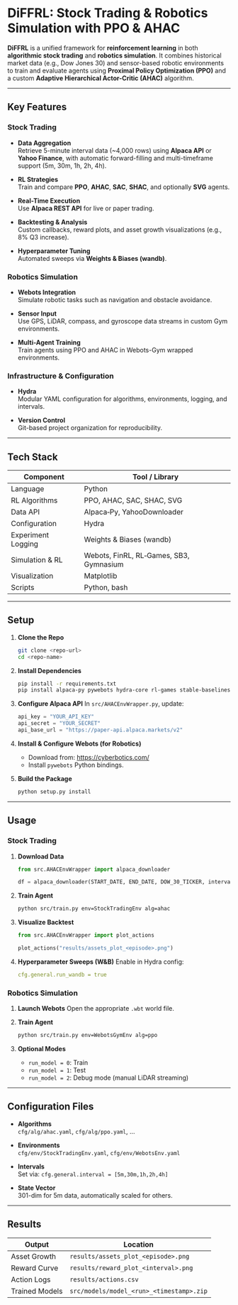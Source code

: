 
# DiFFRL: Stock Trading & Robotics Simulation with PPO & AHAC

**DiFFRL** is a unified framework for **reinforcement learning** in both **algorithmic stock trading** and **robotics simulation**. It combines historical market data (e.g., Dow Jones 30) and sensor-based robotic environments to train and evaluate agents using **Proximal Policy Optimization (PPO)** and a custom **Adaptive Hierarchical Actor-Critic (AHAC)** algorithm.

---

## Key Features

### Stock Trading
- **Data Aggregation**  
  Retrieve 5-minute interval data (~4,000 rows) using **Alpaca API** or **Yahoo Finance**, with automatic forward-filling and multi-timeframe support (5m, 30m, 1h, 2h, 4h).
  
- **RL Strategies**  
  Train and compare **PPO**, **AHAC**, **SAC**, **SHAC**, and optionally **SVG** agents.

- **Real-Time Execution**  
  Use **Alpaca REST API** for live or paper trading.

- **Backtesting & Analysis**  
  Custom callbacks, reward plots, and asset growth visualizations (e.g., 8% Q3 increase).

- **Hyperparameter Tuning**  
  Automated sweeps via **Weights & Biases (wandb)**.

### Robotics Simulation
- **Webots Integration**  
  Simulate robotic tasks such as navigation and obstacle avoidance.

- **Sensor Input**  
  Use GPS, LiDAR, compass, and gyroscope data streams in custom Gym environments.

- **Multi-Agent Training**  
  Train agents using PPO and AHAC in Webots-Gym wrapped environments.

### Infrastructure & Configuration
- **Hydra**  
  Modular YAML configuration for algorithms, environments, logging, and intervals.

- **Version Control**  
  Git-based project organization for reproducibility.

---

## Tech Stack

| Component            | Tool / Library                         |
|---------------------|----------------------------------------|
| Language             | Python                                 |
| RL Algorithms        | PPO, AHAC, SAC, SHAC, SVG              |
| Data API             | Alpaca‑Py, YahooDownloader             |
| Configuration        | Hydra                                  |
| Experiment Logging   | Weights & Biases (wandb)               |
| Simulation & RL      | Webots, FinRL, RL‑Games, SB3, Gymnasium|
| Visualization        | Matplotlib                             |
| Scripts              | Python, bash                           |

---

## Setup

1. **Clone the Repo**
   ```bash
   git clone <repo-url>
   cd <repo-name>
   ```

2. **Install Dependencies**
   ```bash
   pip install -r requirements.txt
   pip install alpaca‑py pywebots hydra‑core rl‑games stable‑baselines3 gymnasium wandb
   ```

3. **Configure Alpaca API**
   In `src/AHACEnvWrapper.py`, update:
   ```python
   api_key = "YOUR_API_KEY"
   api_secret = "YOUR_SECRET"
   api_base_url = "https://paper-api.alpaca.markets/v2"
   ```

4. **Install & Configure Webots (for Robotics)**
   - Download from: https://cyberbotics.com/
   - Install `pywebots` Python bindings.

5. **Build the Package**
   ```bash
   python setup.py install
   ```

---

## Usage

### Stock Trading

1. **Download Data**
   ```python
   from src.AHACEnvWrapper import alpaca_downloader

   df = alpaca_downloader(START_DATE, END_DATE, DOW_30_TICKER, interval="5m")
   ```

2. **Train Agent**
   ```bash
   python src/train.py env=StockTradingEnv alg=ahac
   ```

3. **Visualize Backtest**
   ```python
   from src.AHACEnvWrapper import plot_actions

   plot_actions("results/assets_plot_<episode>.png")
   ```

4. **Hyperparameter Sweeps (W&B)**
   Enable in Hydra config:
   ```yaml
   cfg.general.run_wandb = true
   ```

### Robotics Simulation

1. **Launch Webots**
   Open the appropriate `.wbt` world file.

2. **Train Agent**
   ```bash
   python src/train.py env=WebotsGymEnv alg=ppo
   ```

3. **Optional Modes**
   - `run_model = 0`: Train
   - `run_model = 1`: Test
   - `run_model = 2`: Debug mode (manual LiDAR streaming)

---

## Configuration Files

- **Algorithms**  
  `cfg/alg/ahac.yaml`, `cfg/alg/ppo.yaml`, ...

- **Environments**  
  `cfg/env/StockTradingEnv.yaml`, `cfg/env/WebotsEnv.yaml`

- **Intervals**  
  Set via: `cfg.general.interval = [5m,30m,1h,2h,4h]`

- **State Vector**  
  301-dim for 5m data, automatically scaled for others.

---

## Results

| Output            | Location                                |
|------------------|------------------------------------------|
| Asset Growth      | `results/assets_plot_<episode>.png`     |
| Reward Curve      | `results/reward_plot_<interval>.png`    |
| Action Logs       | `results/actions.csv`                   |
| Trained Models    | `src/models/model_<run>_<timestamp>.zip`|

